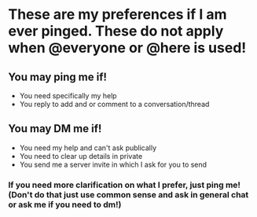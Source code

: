 # These are my preferences if I am ever pinged. These do not apply when @everyone or @here is used!
## You may **ping** me if!
* You need specifically my help
* You reply to add and or comment to a conversation/thread
## You may **DM** me if!
* You need my help and can't ask publically
* You need to clear up details in private
* You send me a server invite in which I ask for you to send

### If you need more clarification on what I prefer, just ping me! (Don't do that just use common sense and ask in general chat or ask me if you need to dm!)